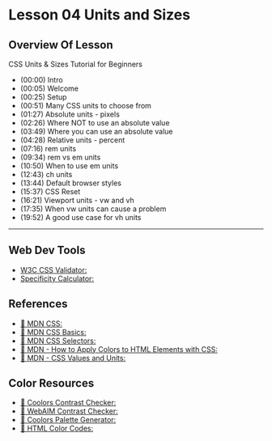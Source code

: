
# Lesson 04 Units and Sizes

## Overview Of Lesson

CSS Units & Sizes Tutorial for Beginners

* (00:00) Intro
* (00:05) Welcome
* (00:25) Setup
* (00:51) Many CSS units to choose from
* (01:27) Absolute units - pixels
* (02:26) Where NOT to use an absolute value
* (03:49) Where you can use an absolute value 
* (04:28) Relative units - percent
* (07:16) rem units
* (09:34) rem vs em units
* (10:50) When to use em units
* (12:43) ch units
* (13:44) Default browser styles
* (15:37) CSS Reset 
* (16:21) Viewport units - vw and vh
* (17:35) When vw units can cause a problem
* (19:52) A good use case for vh units

---

## Web Dev Tools

* [W3C CSS Validator:](https://jigsaw.w3.org/css-validator/)
* [Specificity Calculator:]( https://specificity.keegan.st/)

## References

* [🔗 MDN CSS:](https://developer.mozilla.org/en-US/docs/Web/CSS)
* [🔗 MDN CSS Basics:](https://developer.mozilla.org/en-US/docs/Learn/Getting_started_with_the_web/CSS_basics)
* [🔗 MDN CSS Selectors:](https://developer.mozilla.org/en-US/docs/Learn/CSS/Building_blocks/Selectors)
* [🔗 MDN - How to Apply Colors to HTML Elements with CSS:](https://developer.mozilla.org/en-US/docs/Web/CSS/color)
* [🔗 MDN - CSS Values and Units:](https://developer.mozilla.org/en-US/docs/Learn/CSS/Building_blocks/Values_and_units)

## Color Resources

* [🔗 Coolors Contrast Checker:](https://coolors.co/contrast-checker/112a46-acc8e5)
* [🔗 WebAIM Contrast Checker:](https://webaim.org/resources/contrastchecker/)
* [🔗 Coolors Palette Generator:](https://coolors.co/)
* [🔗 HTML Color Codes:](https://htmlcolorcodes.com/)
